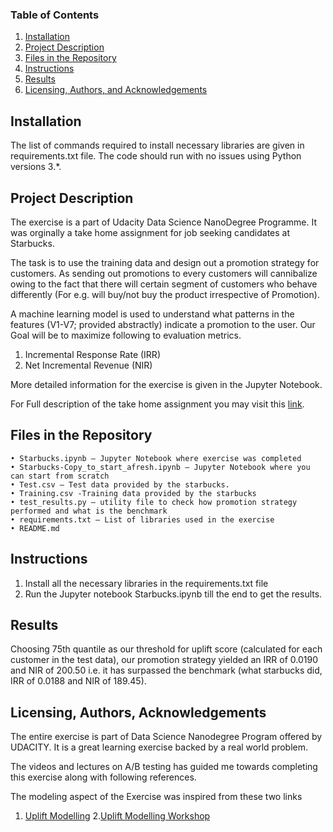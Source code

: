﻿
### Table of Contents

1. [Installation](#installation)
2. [Project Description](#description)
3. [Files in the Repository](#files)
4. [Instructions](#Instructions)
5. [Results](#results)
6. [Licensing, Authors, and Acknowledgements](#licensing)

## Installation <a name="installation"></a>

The list of commands required to install necessary libraries are given in requirements.txt file.  The code should run with no issues using Python versions 3.*. 

## Project Description<a name="description"></a>

The exercise is a part of Udacity Data Science NanoDegree Programme. It was orginally a take home assignment for job seeking candidates at Starbucks.

The task is to use the training data and design out a promotion strategy for customers. As sending out promotions to every customers will cannibalize owing to the fact that there will certain segment of customers who behave differently (For e.g. will buy/not buy the product irrespective of Promotion).

A machine learning model is used to understand what patterns in the features (V1-V7; provided abstractly) indicate a promotion to the user. Our Goal will be to maximize following to evaluation metrics.

1. Incremental Response Rate (IRR)
2. Net Incremental Revenue (NIR)

More detailed information for the exercise is given in the Jupyter Notebook. 

For Full description of the take home assignment you may visit this [link](https://drive.google.com/file/d/18klca9Sef1Rs6q8DW4l7o349r8B70qXM/view).



## Files in the Repository<a name="files"></a>

    • Starbucks.ipynb – Jupyter Notebook where exercise was completed
    • Starbucks-Copy_to_start_afresh.ipynb – Jupyter Notebook where you can start from scratch
    • Test.csv – Test data provided by the starbucks.   
    • Training.csv -Training data provided by the starbucks
    • test_results.py – utility file to check how promotion strategy performed and what is the benchmark
    • requirements.txt – List of libraries used in the exercise
    • README.md


## Instructions <a name="Instructions"></a>

1. Install all the necessary libraries in the requirements.txt file
2. Run the Jupyter notebook Starbucks.ipynb till the end to get the results.


## Results<a name="results"></a>

Choosing 75th quantile as our threshold for uplift score (calculated for each customer in the test data), our promotion strategy yielded an IRR of 0.0190 and NIR of 200.50 i.e. it has surpassed the benchmark (what starbucks did, IRR of 0.0188 and NIR of 189.45). 


## Licensing, Authors, Acknowledgements<a name="licensing"></a>

The entire exercise is part of Data Science Nanodegree Program offered by UDACITY. It is a great learning exercise backed by a real world problem.

The videos and lectures on A/B testing has guided me towards completing this exercise along with following references.

The modeling aspect of the Exercise was inspired from these two links

1. [Uplift Modelling](https://towardsdatascience.com/uplift-modeling-e38f96b1ef60)
2.[Uplift Modelling Workshop](https://www.slideshare.net/odsc/victor-lomachinelearningpresentation)



